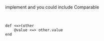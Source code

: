 
implement and you could include Comparable 

 

```
def <=>(other 
	@value <=> other.value 
end 
```

